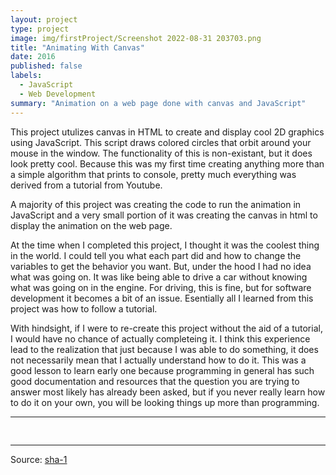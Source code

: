 ```yaml
---
layout: project
type: project
image: img/firstProject/Screenshot 2022-08-31 203703.png
title: "Animating With Canvas"
date: 2016
published: false
labels:
  - JavaScript
  - Web Development
summary: "Animation on a web page done with canvas and JavaScript"
---
```



This project utulizes canvas in HTML to create and display cool 2D graphics using JavaScript. This script draws colored circles that orbit around your mouse in the window. The functionality of this is non-existant, but it does look pretty cool. Because this was my first time creating anything more than a simple algorithm that prints to console, pretty much everything was derived from a tutorial from Youtube.

A majority of this project was creating the code to run the animation in JavaScript and a very small portion of it was creating the canvas in html to display the animation on the web page. 

At the time when I completed this project, I thought it was the coolest thing in the world. I could tell you what each part did and how to change the variables to get the behavior you want. But, under the hood I had no idea what was going on. It was like being able to drive a car without knowing what was going on in the engine. For driving, this is fine, but for software development it becomes a bit of an issue. Esentially all I learned from this project was how to follow a tutorial. 

With hindsight, if I were to re-create this project without the aid of a tutorial, I would have no chance of actually completeing it. I think this experience lead to the realization that just because I was able to do something, it does not necessarily mean that I actually understand how to do it. This was a good lesson to learn early one because programming in general has such good documentation and resources that the question you are trying to answer most likely has already been asked, but if you never really learn how to do it on your own, you will be looking things up more than programming.

<hr>

<pre>

</pre>

<hr>

Source: <a href="https://github.com/yertsti/canvas-circles"><i class="large github icon "></i>sha-1</a>
